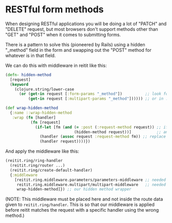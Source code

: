 # RESTful form methods

When designing RESTful applications you will be doing a lot of "PATCH" and "DELETE" request, but  most browsers don't support methods other than "GET" and "POST" when it comes to submitting forms. 

There is a pattern to solve this (pioneered by Rails) using a hidden "_method" field in the form and swapping out the "POST" method for whatever is in that field.

We can do this with middleware in reitit like this: 
```clj
(defn- hidden-method
  [request]
  (keyword
    (clojure.string/lower-case
      (or (get-in request [:form-params "_method"])          ;; look for "_method" field in :form-params
          (get-in request [:multipart-params "_method"]))))) ;; or in :multipart-params

(def wrap-hidden-method
  {:name ::wrap-hidden-method
   :wrap (fn [handler]
           (fn [request]
             (if-let [fm (and (= :post (:request-method request)) ;; if this is a :post request
                              (hidden-method request))]           ;; and there is a "_method" field 
               (handler (assoc request :request-method fm)) ;; replace :request-method
               (handler request))))})
```

And apply the middleware like this: 
```clj
(reitit.ring/ring-handler
  (reitit.ring/router ...)
  (reitit.ring/create-default-handler)
  {:middleware 
    [reitit.ring.middleware.parameters/parameters-middleware ;; needed to have :form-params in the request map
     reitit.ring.middleware.multipart/multipart-middleware   ;; needed to have :multipart-params in the request map
     wrap-hidden-method]}) ;; our hidden method wrapper
```
(NOTE: This middleware must be placed here and not inside the route data given to `reitit.ring/handler`. 
This is so that our middleware is applied before reitit matches the request with a specific handler using the wrong method.)
